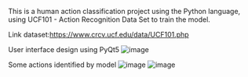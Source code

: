 This is a human action classification project using the Python language, using UCF101 - Action Recognition Data Set to train the model.

Link dataset:https://www.crcv.ucf.edu/data/UCF101.php

User interface design using PyQt5
![image](https://github.com/Thanhxuan11/HumanAction/assets/117796081/342f32ee-2a5b-4302-bcea-02521fc48e6b)

Some actions identified by model
![image](https://github.com/Thanhxuan11/HumanAction/assets/117796081/48e94035-28a3-41c3-8cc1-2aedd5edcfe8)
![image](https://github.com/Thanhxuan11/HumanAction/assets/117796081/1faa5cfb-f722-4ab3-b7cd-02a1b50b7e27)
